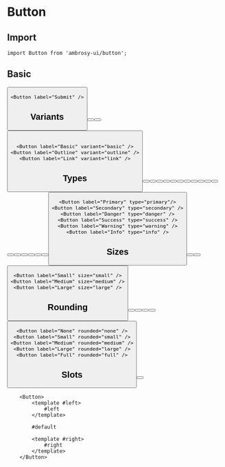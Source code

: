 <script setup>
import Button from '../src/components/Button.vue'
</script>

# Button

## Import

```vue
import Button from 'ambrosy-ui/button';
```

## Basic

<Button
    label="Submit"
/>

```vue
<Button label="Submit" />
```

## Variants

<Button
    class="mr-2"
    label="Basic"
    variant="basic"
/>
<Button
    class="mr-2"
    label="Outline"
    variant="outline"
/>
<Button
    label="Link"
    variant="link"
/>

```vue

<Button label="Basic" variant="basic" />
<Button label="Outline" variant="outline" />
<Button label="Link" variant="link" />
```

## Types

<Button class="mr-2 mb-2" label="Primary" type="primary"/>
<Button class="mr-2 mb-2" label="Secondary" type="secondary" />
<Button class="mr-2 mb-2" label="Danger" type="danger" />
<Button class="mr-2 mb-2" label="Success" type="success" />
<Button class="mr-2 mb-2" label="Warning" type="warning" />
<Button class="mr-2 mb-2" label="Info" type="info" />

<Button class="mr-2 mb-2" label="Primary" variant="outline" type="primary"/>
<Button class="mr-2 mb-2" label="Secondary" variant="outline" type="secondary" />
<Button class="mr-2 mb-2" label="Danger" variant="outline" type="danger" />
<Button class="mr-2 mb-2" label="Success" variant="outline" type="success" />
<Button class="mr-2 mb-2" label="Warning" variant="outline" type="warning" />
<Button class="mr-2 mb-2" label="Info" variant="outline" type="info" />

<Button class="mr-2 mb-2" label="Primary" variant="link" type="primary"/>
<Button class="mr-2 mb-2" label="Secondary" variant="link" type="secondary" />
<Button class="mr-2 mb-2" label="Danger" variant="link" type="danger" />
<Button class="mr-2 mb-2" label="Success" variant="link" type="success" />
<Button class="mr-2 mb-2" label="Warning" variant="link" type="warning" />
<Button class="mr-2 mb-2" label="Info" variant="link" type="info" />

```vue
<Button label="Primary" type="primary"/>
<Button label="Secondary" type="secondary" />
<Button label="Danger" type="danger" />
<Button label="Success" type="success" />
<Button label="Warning" type="warning" />
<Button label="Info" type="info" />
```

## Sizes

<Button class="mr-2" label="Small" size="small" />
<Button class="mr-2" label="Medium" size="medium" />
<Button label="Large" size="large" />

```vue
<Button label="Small" size="small" />
<Button label="Medium" size="medium" />
<Button label="Large" size="large" />
```

## Rounding

<Button class="mr-2" label="None" rounded="none" />
<Button class="mr-2" label="Small" rounded="small" />
<Button class="mr-2" label="Medium" rounded="medium" />
<Button class="mr-2" label="Large" rounded="large" />
<Button label="Full" rounded="full" />

```vue
<Button label="None" rounded="none" />
<Button label="Small" rounded="small" />
<Button label="Medium" rounded="medium" />
<Button label="Large" rounded="large" />
<Button label="Full" rounded="full" />
```

## Slots

<Button>
    <template #left>
        #left
    </template>
    <template #default>
        #default
    </template>
    <template #right>
        #right
    </template>
</Button>

```vue
    <Button>
        <template #left>
            #left
        </template>
    
        #default
    
        <template #right>
            #right
        </template>
    </Button>
```